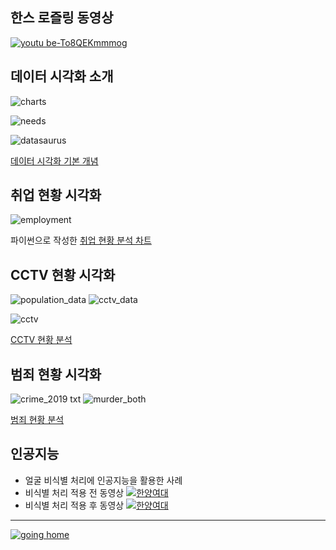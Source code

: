 ## 한스 로즐링 동영상

[![youtu be-To8QEKmmmog](https://user-images.githubusercontent.com/10287629/105632218-64d8cd00-5e95-11eb-972b-6a87be7bc781.jpg)](https://youtu.be/To8QEKmmmog?t=140)

## 데이터 시각화 소개

![charts](https://user-images.githubusercontent.com/10287629/106139845-4cc4be80-61b1-11eb-8c45-f505111f1830.png)

![needs](https://user-images.githubusercontent.com/10287629/106096177-5f6ed180-6178-11eb-88c5-82eb8313c21a.png)

![datasaurus](https://communities.sas.com/t5/image/serverpage/image-id/20284iD46C690F13883A37?v=1.0)

[데이터 시각화 기본 개념](http://localhost:8888/notebooks/elite/2020/lecture2/VD02/00vd_work/wk01_intro_basics_principles/wk0101_basics.ipynb)

## 취업 현황 시각화

![employment](https://user-images.githubusercontent.com/10287629/106096287-9a710500-6178-11eb-8cf6-3699cf4efd9a.png)

파이썬으로 작성한 [취업 현황 분석 차트](https://colab.research.google.com/drive/1FAzHppGPeUKeCPyiaOXrWoQtnNYZ3HBx?usp=sharing)

## CCTV 현황 시각화

![population_data](https://user-images.githubusercontent.com/10287629/106096808-92659500-6179-11eb-9839-e4c38de3b408.png)
![cctv_data](https://user-images.githubusercontent.com/10287629/106096813-9396c200-6179-11eb-88f9-1792c4592364.png)

![cctv](https://user-images.githubusercontent.com/10287629/106096396-d0ae8480-6178-11eb-9e44-ab203e7fd12c.png)

[CCTV 현황 분석](http://localhost:8888/notebooks/elite/2020/lecture2/VD02/00vd_work/wk07_mid_work/hw07_%EB%AA%A8%EB%B2%94%EB%8B%B5%EC%95%88.ipynb)

## 범죄 현황 시각화

![crime_2019 txt](https://user-images.githubusercontent.com/10287629/102707120-9b8e5700-42db-11eb-98fe-f0e59e50049c.png)
![murder_both](https://user-images.githubusercontent.com/10287629/103071238-91839580-4606-11eb-851e-213a53d04fac.png)

[범죄 현황 분석](http://localhost:8888/notebooks/elite/2020/lecture2/VD02/00vd_work/wk15_final_work/final_work_answer.ipynb)

## 인공지능
- 얼굴 비식별 처리에 인공지능을 활용한 사례
- 비식별 처리 적용 전 동영상
[![한양여대](https://www.hywoman.ac.kr/resources/domain/ko/VI/1610683277625.jpg)](https://youtu.be/6uFZMHhJKnQ)
- 비식별 처리 적용 후 동영상
[![한양여대](https://www.hywoman.ac.kr/resources/domain/ko/VI/1598838872707.jpg)](https://youtu.be/pgnHclIDoA4)

---

[![going home](https://user-images.githubusercontent.com/10287629/104793991-511fcd80-57e8-11eb-86c8-27356c8dd83d.png)](https://logistex.github.io/smart_IT/)
